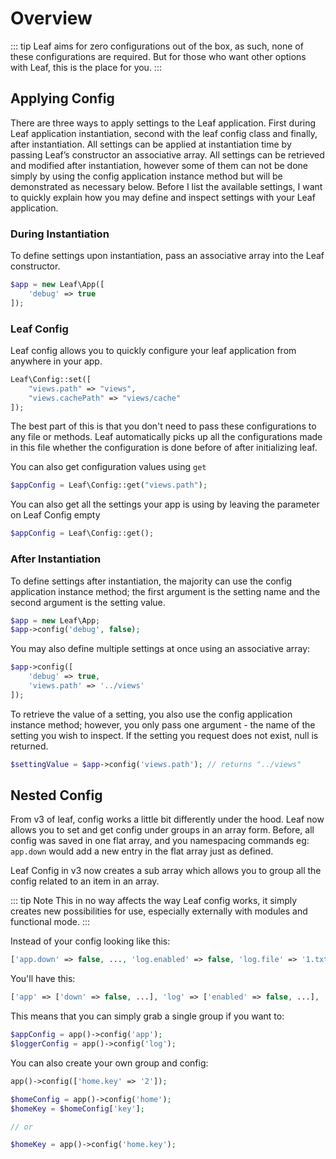 # Overview
<!-- markdownlint-disable no-inline-html -->

::: tip
Leaf aims for zero configurations out of the box, as such, none of these configurations are required. But for those who want other options with Leaf, this is the place for you.
:::

## Applying Config

There are three ways to apply settings to the Leaf application. First during Leaf application instantiation, second with the leaf config class and finally, after instantiation. All settings can be applied at instantiation time by passing Leaf’s constructor an associative array. All settings can be retrieved and modified after instantiation, however some of them can not be done simply by using the config application instance method but will be demonstrated as necessary below. Before I list the available settings, I want to quickly explain how you may define and inspect settings with your Leaf application.

<VideoDocs
  subject="Watch the leaf 3 installation walkthrough"
  description="Watch the config guide on youtube."
  link="https://www.youtube.com/embed/BTcUgeOZLyM"
/>

### During Instantiation

To define settings upon instantiation, pass an associative array into the Leaf constructor.

```php
$app = new Leaf\App([
    'debug' => true
]);
```

### Leaf Config

Leaf config allows you to quickly configure your leaf application from anywhere in your app.

```php
Leaf\Config::set([
    "views.path" => "views",
    "views.cachePath" => "views/cache"
]);
```

The best part of this is that you don't need to pass these configurations to any file or methods. Leaf automatically picks up all the configurations made in this file whether the configuration is done before of after initializing leaf.

You can also get configuration values using `get`

```php
$appConfig = Leaf\Config::get("views.path");
```

You can also get all the settings your app is using by leaving the parameter on Leaf Config empty

```php
$appConfig = Leaf\Config::get();
```

### After Instantiation

To define settings after instantiation, the majority can use the config application instance method; the first argument is the setting name and the second argument is the setting value.

```php
$app = new Leaf\App;
$app->config('debug', false);
```

You may also define multiple settings at once using an associative array:

```php
$app->config([
    'debug' => true,
    'views.path' => '../views'
]);
```

To retrieve the value of a setting, you also use the config application instance method; however, you only pass one argument - the name of the setting you wish to inspect. If the setting you request does not exist, null is returned.

```php
$settingValue = $app->config('views.path'); // returns "../views"
```

## Nested Config

From v3 of leaf, config works a little bit differently under the hood. Leaf now allows you to set and get config under groups in an array form. Before, all config was saved in one flat array, and you namespacing commands eg: `app.down` would add a new entry in the flat array just as defined.

Leaf Config in v3 now creates a sub array which allows you to group all the config related to an item in an array.

::: tip Note
This in no way affects the way Leaf config works, it simply creates new possibilities for use, especially externally with modules and functional mode.
:::

Instead of your config looking like this:

```php
['app.down' => false, ..., 'log.enabled' => false, 'log.file' => '1.txt', ...]
```
You'll have this:

```php
['app' => ['down' => false, ...], 'log' => ['enabled' => false, ...], ...]
```

This means that you can simply grab a single group if you want to:

```php
$appConfig = app()->config('app');
$loggerConfig = app()->config('log');
```

You can also create your own group and config:

```php
app()->config(['home.key' => '2']);

$homeConfig = app()->config('home');
$homeKey = $homeConfig['key'];

// or

$homeKey = app()->config('home.key');
```

